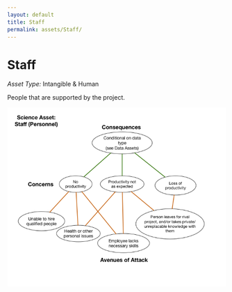 ```yaml
---
layout: default
title: Staff
permalink: assets/Staff/
---
```


# Staff

*Asset Type:*  Intangible & Human

People that are supported by the project.

![Staff](../../diagrams/Staff.png)